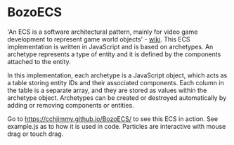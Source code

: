 # BozoECS
'An ECS is a software architectural pattern, mainly for video game development to represent game world objects' - [wiki](https://en.wikipedia.org/wiki/Entity_component_system). This ECS implementation is written in JavaScript and is based on archetypes. An archetype represents a type of entity and it is defined by the components attached to the entity.

In this implementation, each archetype is a JavaScript object, which acts as a table storing entity IDs and their associated components. Each column in the table is a separate array, and they are stored as values within the archetype object. Archetypes can be created or destroyed automatically by adding or removing components or entities.

Go to https://cchjimmy.github.io/BozoECS/ to see this ECS in action. See example.js as to how it is used in code. Particles are interactive with mouse drag or touch drag.